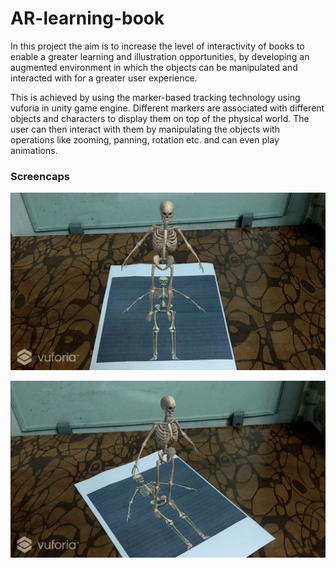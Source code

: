 # AR-learning-book

In this project the aim is to increase the level of interactivity of books to
enable a greater learning and illustration opportunities, by developing an
augmented environment in which the objects can be manipulated and
interacted with for a greater user experience.

This is achieved by using the marker-based tracking technology using
vuforia in unity game engine. Different markers are associated with
different objects and characters to display them on top of the physical
world. The user can then interact with them by manipulating the objects
with operations like zooming, panning, rotation etc. and can even play
animations.

### Screencaps

![Image](Screencaps/1.png?raw=true)

![Image](Screencaps/2.png?raw=true)